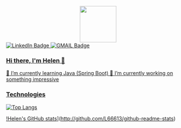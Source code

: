 <div id="header" align="center">
  <img src="https://media.giphy.com/media/k0ijJhqrUP4T2EvmJ1/giphy.gif" width="100"/>
</div>
<div id="badges">
  <a href="https://www.linkedin.com/mwlite/in/elena-b-4111a31b3">
    <img src="https://img.shields.io/badge/LinkedIn-blue?style=for-the-badge&logo=linkedin&logoColor=white" alt="LinkedIn Badge"/>
  </a>
  <a href="elenab13136@gmail.com">
    <img src="https://img.shields.io/badge/GMAIL-red?style=for-the-badge&logo=google&logoColor=white" alt="GMAIL Badge"/>
</div>

### Hi there, I'm Helen 👋

🌱 I’m currently learning Java (Spring Boot)
🔭 I’m currently working on something impressive

### Technologies


[![Top Langs](http://github-readme-stats.vercel.app/api/top-langs/?username=L66613)](http://github.com/L66613/github-readme-stats)

[!Helen's GitHub stats](http://github-readme-stats.vercel.app/api?username=L66613)](http://github.com/L66613/github-readme-stats)
